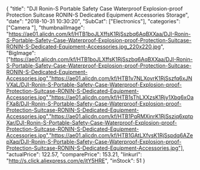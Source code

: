 {
	"title": "DJI Ronin-S Portable Safety Case Waterproof Explosion-proof Protection Suitcase RONIN-S Dedicated Equipment Accessories Storage",
	"date": "2018-10-31 10:30:20",
	"SubCat": ["Electronics"],
	"categories": ["Camera "],
	"thumbnailImage": "https://ae01.alicdn.com/kf/HTB1boJLXffsK1RjSszbq6AqBXXaa/DJI-Ronin-S-Portable-Safety-Case-Waterproof-Explosion-proof-Protection-Suitcase-RONIN-S-Dedicated-Equipment-Accessories.jpg_220x220.jpg",
	"BigImage": ["https://ae01.alicdn.com/kf/HTB1boJLXffsK1RjSszbq6AqBXXaa/DJI-Ronin-S-Portable-Safety-Case-Waterproof-Explosion-proof-Protection-Suitcase-RONIN-S-Dedicated-Equipment-Accessories.jpg","https://ae01.alicdn.com/kf/HTB1v7NLXovrK1RjSszfq6xJNVXaL/DJI-Ronin-S-Portable-Safety-Case-Waterproof-Explosion-proof-Protection-Suitcase-RONIN-S-Dedicated-Equipment-Accessories.jpg","https://ae01.alicdn.com/kf/HTB1sThLXXzsK1Rjy1Xbq6xOaFXa8/DJI-Ronin-S-Portable-Safety-Case-Waterproof-Explosion-proof-Protection-Suitcase-RONIN-S-Dedicated-Equipment-Accessories.jpg","https://ae01.alicdn.com/kf/HTB1PqRMXinrK1RjSsziq6xptpXar/DJI-Ronin-S-Portable-Safety-Case-Waterproof-Explosion-proof-Protection-Suitcase-RONIN-S-Dedicated-Equipment-Accessories.jpg","https://ae01.alicdn.com/kf/HTB1GAtLXfvsK1RjSspdq6AZepXaq/DJI-Ronin-S-Portable-Safety-Case-Waterproof-Explosion-proof-Protection-Suitcase-RONIN-S-Dedicated-Equipment-Accessories.jpg"],
	"actualPrice": 122.57,
	"comparePrice": 153.21,
	"linkurl": "http://s.click.aliexpress.com/e/itY5HRE",
	"inStock": 51
}
